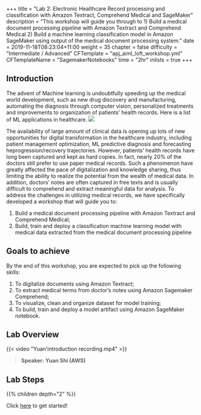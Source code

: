 +++
title = "Lab 2: Electronic Healthcare Record processing and classification with Amazon Textract, Comprehend Medical and SageMaker"
description = "This workshop will guide you through to 1) Build a medical document processing pipeline with Amazon Textract and Comprehend Medical 2) Build a machine learning classification model in Amazon SageMaker using output of the medical document processing system."
date = 2019-11-18T08:23:04+11:00
weight = 35
chapter = false
difficulty = "Intermediate / Advanced"
CFTemplate = "apj_aiml_loft_workshop.yml"
CFTemplateName = "SagemakerNotebooks"
time = "2hr"
inlists = true
+++

## Introduction

The advent of Machine learning is undoubtfully speeding up the medical world development, such as new drug discovery and manufacturing, automating the diagnosis through computer vision, personalized treatments and improvements to organization of patients’ health records. Here is a list of ML applications in healthcare.
![](/images/module-medical-document-processing-and-classification/ML_in_healthcare.png )

The availability of large amount of clinical data is opening up lots of new opportunities for digital transformation in the healthcare industry, including patient management optimization, ML predictive diagnosis and forecasting heprogression/recovery trajectories. However, patients’ health records have long been captured and kept as hard copies. In fact, nearly 20% of the doctors still prefer to use paper medical records. Such a phenomenon have greatly affected the pace of digitalization and knowledge sharing, thus limiting the ability to realize the potential from the wealth of medical data. In addition, doctors’ notes are often captured in free texts and is usually difficult to comprehend and extract meaningful data for analysis.  To address the challenges in utilizing medical records, we have specifically developed a workshop that will guide you to: 

1) Build a medical document processing pipeline with Amazon Textract and Comprehend Medical;
2) Build, train and deploy a classification machine learning model with medical data extracted from the medical document processing pipeline

## Goals to achieve

By the end of this workshop, you are expected to pick up the following skills:
1)	To digitalize documents using Amazon Textract;
2)	To extract medical terms from doctor’s notes using Amazon Sagemaker Comprehend;
3)  To visualize, clean and organize dataset for model training;
4)	To build, train and deploy a model artifact using Amazon SageMaker notebook.



## Lab Overview

{{< video "Yuan'introduction recording.mp4" >}}

>  **Speaker: Yuan Shi (AWS)** 


## Lab Steps
{{% children depth="2" %}}


Click [here](./scenario/) to get started!
